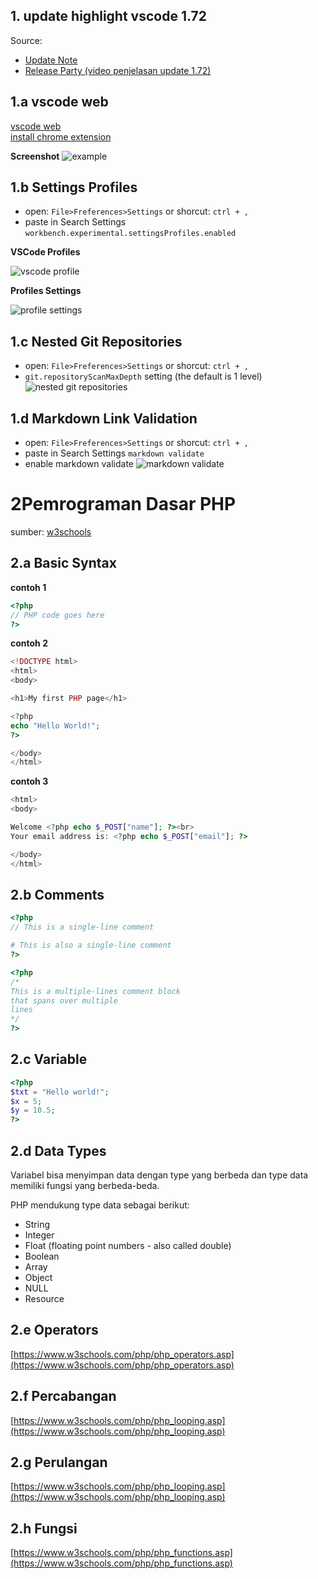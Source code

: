 ## 1. update highlight vscode 1.72

Source:

- [Update Note](https://code.visualstudio.com/updates/v1_72)
- [Release Party (video penjelasan update 1.72)](https://www.youtube.com/watch?v=mllbWOxbb-g&t=33s&ab_channel=VisualStudioCode)
  
## 1.a vscode web

[vscode web](https://insiders.vscode.dev/)<br>
[install chrome extension](https://chrome.google.com/webstore/detail/vs-code/kobakmhnkfaghloikphojodjebdelppk?hl=en)

**Screenshot**
![example](pertemuan_5/vscodeweb.png)


## 1.b Settings Profiles
- open: ```File>Freferences>Settings``` or shorcut: ```ctrl + ,```
- paste in Search Settings ```workbench.experimental.settingsProfiles.enabled```

**VSCode Profiles**

![vscode profile](pertemuan_5/settings-profiles-indicator.png)

**Profiles Settings**

![profile settings](pertemuan_5/settings-profiles-menu.png)

## 1.c Nested Git Repositories

- open: ```File>Freferences>Settings``` or shorcut: ```ctrl + ,```
- ```git.repositoryScanMaxDepth``` setting (the default is 1 level)
    ![nested git repositories](pertemuan_5/nested_git_repositories.png)

## 1.d Markdown Link Validation

- open: ```File>Freferences>Settings``` or shorcut: ```ctrl + ,```
- paste in Search Settings ```markdown validate```
- enable markdown validate
    ![markdown validate](pertemuan_5/markdown_validate.png)

# 2Pemrograman Dasar PHP

sumber:
[w3schools](https://www.w3schools.com/php/default.asp)

## 2.a Basic Syntax

**contoh 1**
```php
<?php
// PHP code goes here
?>
```

**contoh 2**
```php
<!DOCTYPE html>
<html>
<body>

<h1>My first PHP page</h1>

<?php
echo "Hello World!";
?>

</body>
</html>
```

**contoh 3**
```php
<html>
<body>

Welcome <?php echo $_POST["name"]; ?><br>
Your email address is: <?php echo $_POST["email"]; ?>

</body>
</html>
```
## 2.b Comments
```php
<?php
// This is a single-line comment

# This is also a single-line comment
?>
```
```php
<?php
/*
This is a multiple-lines comment block
that spans over multiple
lines
*/
?>
```
## 2.c Variable
```php
<?php
$txt = "Hello world!";
$x = 5;
$y = 10.5;
?>
```
## 2.d Data Types

Variabel bisa menyimpan data dengan type yang berbeda dan type data memiliki fungsi yang berbeda-beda.

PHP mendukung type data sebagai berikut:

- String
- Integer
- Float (floating point numbers - also called double)
- Boolean
- Array
- Object
- NULL
- Resource


## 2.e Operators

[https://www.w3schools.com/php/php_operators.asp](https://www.w3schools.com/php/php_operators.asp)

## 2.f Percabangan

[https://www.w3schools.com/php/php_looping.asp](https://www.w3schools.com/php/php_looping.asp)

## 2.g Perulangan

[https://www.w3schools.com/php/php_looping.asp](https://www.w3schools.com/php/php_looping.asp)

## 2.h Fungsi

[https://www.w3schools.com/php/php_functions.asp](https://www.w3schools.com/php/php_functions.asp)





